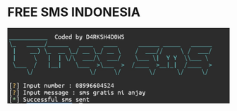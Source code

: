 # FREE SMS INDONESIA
![FREE SMS](https://github.com/AnonRoz-Team/free_sms/blob/master/sms.jpg?raw=true)
